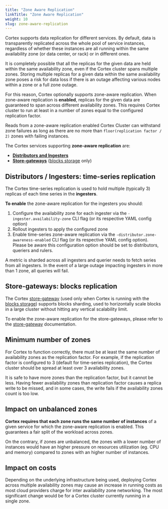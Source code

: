 ```yaml
---
title: "Zone Aware Replication"
linkTitle: "Zone Aware Replication"
weight: 10
slug: zone-aware-replication
---
```


Cortex supports data replication for different services. By default, data is transparently replicated across the whole pool of service instances, regardless of whether these instances are all running within the same availability zone (or data center, or rack) or in different ones.

It is completely possible that all the replicas for the given data are held within the same availability zone, even if the Cortex cluster spans multiple zones. Storing multiple replicas for a given data within the same availability zone poses a risk for data loss if there is an outage affecting various nodes within a zone or a full zone outage.

For this reason, Cortex optionally supports zone-aware replication. When zone-aware replication is **enabled**, replicas for the given data are guaranteed to span across different availability zones. This requires Cortex cluster to run at least in a number of zones equal to the configured replication factor.

Reads from a zone-aware replication enabled Cortex Cluster can withstand zone failures as long as there are no more than `floor(replication factor / 2)` zones with failing instances.

The Cortex services supporting **zone-aware replication** are:

- **[Distributors and Ingesters](#distributors-and-ingesters-time-series-replication)**
- **[Store-gateways](#store-gateways-blocks-replication)** ([blocks storage](../blocks-storage/_index.md) only)

## Distributors / Ingesters: time-series replication

The Cortex time-series replication is used to hold multiple (typically 3) replicas of each time series in the **ingesters**.

**To enable** the zone-aware replication for the ingesters you should:

1. Configure the availability zone for each ingester via the `-ingester.availability-zone` CLI flag (or its respective YAML config option)
2. Rollout ingesters to apply the configured zone
3. Enable time-series zone-aware replication via the `-distributor.zone-awareness-enabled` CLI flag (or its respective YAML config option). Please be aware this configuration option should be set to distributors, queriers and rulers.

A metric is sharded across all ingesters and querier needs to fetch series from all ingesters. In the event of a large outage impacting ingesters in more than 1 zone, all queries will fail.

## Store-gateways: blocks replication

The Cortex [store-gateway](../blocks-storage/store-gateway.md) (used only when Cortex is running with the [blocks storage](../blocks-storage/_index.md)) supports blocks sharding, used to horizontally scale blocks in a large cluster without hitting any vertical scalability limit.

To enable the zone-aware replication for the store-gateways, please refer to the [store-gateway](../blocks-storage/store-gateway.md#zone-awareness) documentation.

## Minimum number of zones

For Cortex to function correctly, there must be at least the same number of availability zones as the replication factor. For example, if the replication factor is configured to 3 (default for time-series replication), the Cortex cluster should be spread at least over 3 availability zones.

It is safe to have more zones than the replication factor, but it cannot be less. Having fewer availability zones than replication factor causes a replica write to be missed, and in some cases, the write fails if the availability zones count is too low.

## Impact on unbalanced zones

**Cortex requires that each zone runs the same number of instances** of a given service for which the zone-aware replication is enabled. This guarantees a fair split of the workload across zones.

On the contrary, if zones are unbalanced, the zones with a lower number of instances would have an higher pressure on resources utilization (eg. CPU and memory) compared to zones with an higher number of instances.

## Impact on costs

Depending on the underlying infrastructure being used, deploying Cortex across multiple availability zones may cause an increase in running costs as most cloud providers charge for inter availability zone networking. The most significant change would be for a Cortex cluster currently running in a single zone.
